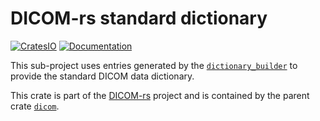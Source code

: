 # DICOM-rs standard dictionary

[![CratesIO](https://img.shields.io/crates/v/dicom-dictionary-std.svg)](https://crates.io/crates/dicom-dictionary-std)
[![Documentation](https://docs.rs/dicom-dictionary-std/badge.svg)](https://docs.rs/dicom-dictionary-std)

This sub-project uses entries generated by the
[`dictionary_builder`](https://crates.io/crates/dictionary_builder)
to provide the standard DICOM data dictionary.

This crate is part of the [DICOM-rs](https://github.com/Enet4/dicom-rs) project
and is contained by the parent crate [`dicom`](https://crates.io/crates/dicom).
